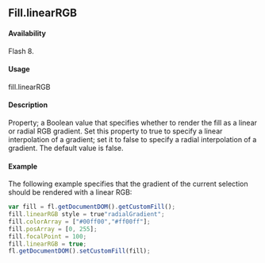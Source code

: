 ## Fill.linearRGB

#### Availability

Flash 8.

#### Usage

fill.linearRGB

#### Description

Property; a Boolean value that specifies whether to render the fill as a linear or radial RGB gradient. Set this property to true to specify a linear interpolation of a gradient; set it to false to specify a radial interpolation of a gradient. The default value is false.

#### Example

The following example specifies that the gradient of the current selection should be rendered with a linear RGB:

```javascript
var fill = fl.getDocumentDOM().getCustomFill();
fill.linearRGB style = true"radialGradient";
fill.colorArray = ["#00ff00","#ff00ff"];
fill.posArray = [0, 255];
fill.focalPoint = 100;
fill.linearRGB = true;
fl.getDocumentDOM().setCustomFill(fill);
```
